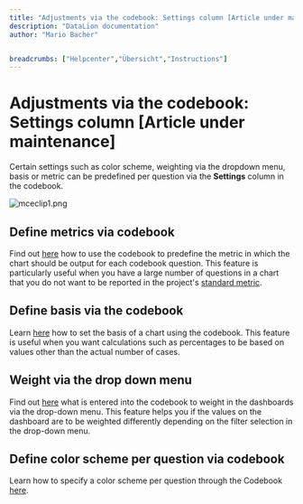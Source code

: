 ```yaml
---
title: "Adjustments via the codebook: Settings column [Article under maintenance]"
description: "DataLion documentation"
author: "Mario Bacher"


breadcrumbs: ["Helpcenter","Übersicht","Instructions"]
---
```


# Adjustments via the codebook: Settings column [Article under maintenance]

Certain settings such as color scheme, weighting via the dropdown menu, basis or metric can be predefined per question via the **Settings** column in the codebook.

![mceclip1.png](/img/87490571.png)

## Define metrics via codebook 

Find out [here](https://datalion.zendesk.com/hc/de/articles/4958821724818-Define-metric-per-chart-via-codebook) how to use the codebook to predefine the metric in which the chart should be output for each codebook question. This feature is particularly useful when you have a large number of questions in a chart that you do not want to be reported in the project's [standard metric](https://datalion.zendesk.com/hc/de/articles/4417739351826-Settings-for-displaying-values-Value-display).

## Define basis via the codebook 

Learn [here](https://datalion.zendesk.com/hc/de/articles/4418323919762-Codebook-Different-bases-calculate-the-base-of-a-question-yourself) how to set the basis of a chart using the codebook. This feature is useful when you want calculations such as percentages to be based on values other than the actual number of cases.

## Weight via the drop down menu

Find out [here](https://datalion.zendesk.com/hc/de/articles/4418412320402-Weight-via-the-dropdown-menu) what is entered into the codebook to weight in the dashboards via the drop-down menu. This feature helps you if the values on the dashboard are to be weighted differently depending on the filter selection in the drop-down menu.

## Define color scheme per question via codebook

Learn how to specify a color scheme per question through the Codebook [here](https://datalion.zendesk.com/hc/de/articles/360028594992-Individuelle-Farbschemata-nach-Frage-Variable-anlegen).
